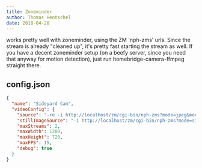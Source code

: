 ```yaml
---
title: Zoneminder
author: Thomas Hentschel
date: 2018-04-20
---
```

works pretty well with zoneminder, using the ZM 'nph-zms' urls. Since the stream is already "cleaned up", it's pretty fast starting the stream as well. If you have a decent zoneminder setup (on a beefy server, since you need that anyway for motion detection), just run homebridge-camera-ffmpeg straight there.

## config.json

```json
{
  "name": "Sideyard Cam",
  "videoConfig": {
    "source": "-re -i http://localhost/zm/cgi-bin/nph-zms?mode=jpeg&monitor=<zm monitor id>&scale=100&maxfps=15&buffer=1000&user=<zm user>&pass=<zm passwd>",
    "stillImageSource": "-i http://localhost/zm/cgi-bin/nph-zms?mode=single&monitor=<zm monitor id>&scale=100&user=<zm user>&pass=<zm passwd>",
    "maxStreams": 2,
    "maxWidth": 1280,
    "maxHeight": 720,
    "maxFPS": 15,
    "debug": true
  }
}
```
